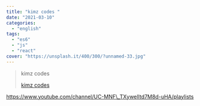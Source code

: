 ```yaml
---
title: "kimz codes "
date: "2021-03-10"
categories:
  - "english"
tags:
  - "es6"
  - "js"
  - "react"
cover: "https://unsplash.it/400/300/?unnamed-33.jpg"
---
```


> kimz codes
>
> [kimz codes ](https://www.youtube.com/channel/UC-MNF_TXywelItd7M8d-uHA/playlists)

https://www.youtube.com/channel/UC-MNF\_TXywelItd7M8d-uHA/playlists
